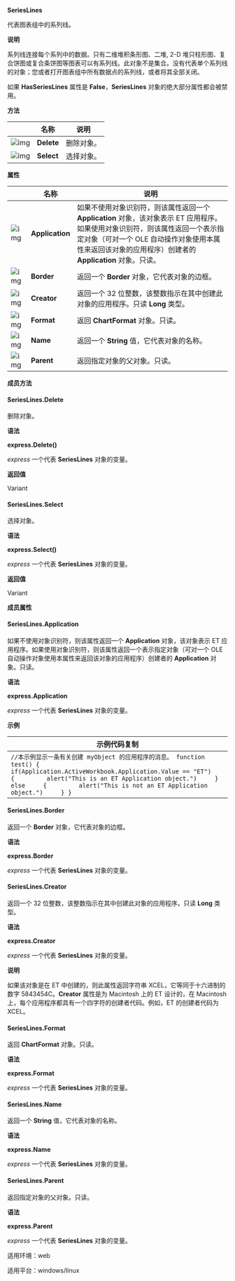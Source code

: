 **SeriesLines**



代表图表组中的系列线。

**说明**

系列线连接每个系列中的数据。只有二维堆积条形图、二堆, 2-D 堆只柱形图、复合饼图或复合条饼图等图表可以有系列线。此对象不是集合。没有代表单个系列线的对象；您或者打开图表组中所有数据点的系列线，或者将其全部关闭。

如果 **HasSeriesLines** 属性是 **False**，**SeriesLines** 对象的绝大部分属性都会被禁用。

**方法**

|                                                              | 名称       | 说明       |
| ------------------------------------------------------------ | ---------- | ---------- |
| ![img](https://qn.cache.wpscdn.cn/encs/doc/office_v19/gif/methods.gif) | **Delete** | 删除对象。 |
| ![img](https://qn.cache.wpscdn.cn/encs/doc/office_v19/gif/methods.gif) | **Select** | 选择对象。 |

**属性**

|                                                              | 名称            | 说明                                                         |
| ------------------------------------------------------------ | --------------- | ------------------------------------------------------------ |
| ![img](https://qn.cache.wpscdn.cn/encs/doc/office_v19/gif/properties.gif) | **Application** | 如果不使用对象识别符，则该属性返回一个 **Application** 对象，该对象表示 ET 应用程序。如果使用对象识别符，则该属性返回一个表示指定对象（可对一个 OLE 自动操作对象使用本属性来返回该对象的应用程序）创建者的 **Application** 对象。只读。 |
| ![img](https://qn.cache.wpscdn.cn/encs/doc/office_v19/gif/properties.gif) | **Border**      | 返回一个 **Border** 对象，它代表对象的边框。                 |
| ![img](https://qn.cache.wpscdn.cn/encs/doc/office_v19/gif/properties.gif) | **Creator**     | 返回一个 32 位整数，该整数指示在其中创建此对象的应用程序。只读 **Long** 类型。 |
| ![img](https://qn.cache.wpscdn.cn/encs/doc/office_v19/gif/properties.gif) | **Format**      | 返回 **ChartFormat** 对象。只读。                            |
| ![img](https://qn.cache.wpscdn.cn/encs/doc/office_v19/gif/properties.gif) | **Name**        | 返回一个 **String** 值，它代表对象的名称。                   |
| ![img](https://qn.cache.wpscdn.cn/encs/doc/office_v19/gif/properties.gif) | **Parent**      | 返回指定对象的父对象。只读。                                 |

**成员方法**

#### **SeriesLines.Delete**

删除对象。

**语法**

**express.Delete()**

*express*   一个代表 **SeriesLines** 对象的变量。

**返回值**

Variant

#### **SeriesLines.Select**

选择对象。

**语法**

**express.Select()**

*express*   一个代表 **SeriesLines** 对象的变量。

**返回值**

Variant

**成员属性**

#### **SeriesLines.Application**

如果不使用对象识别符，则该属性返回一个 **Application** 对象，该对象表示 ET 应用程序。如果使用对象识别符，则该属性返回一个表示指定对象（可对一个 OLE 自动操作对象使用本属性来返回该对象的应用程序）创建者的 **Application** 对象。只读。

**语法**

**express.Application**

*express*   一个代表 **SeriesLines** 对象的变量。

**示例**

| 示例代码复制                                                 |
| ------------------------------------------------------------ |
| `//本示例显示一条有关创建 myObject 的应用程序的消息。 function test() {     if(Application.ActiveWorkbook.Application.Value == "ET")      {         alert("This is an ET Application object.")     }     else     {         alert("This is not an ET Application object.")     } }` |

#### **SeriesLines.Border**

返回一个 **Border** 对象，它代表对象的边框。

**语法**

**express.Border**

*express*   一个代表 **SeriesLines** 对象的变量。

#### **SeriesLines.Creator**

返回一个 32 位整数，该整数指示在其中创建此对象的应用程序。只读 **Long** 类型。

**语法**

**express.Creator**

*express*   一个代表 **SeriesLines** 对象的变量。

**说明**

如果该对象是在 ET 中创建的，则此属性返回字符串 XCEL，它等同于十六进制的数字 5843454C。**Creator** 属性是为 Macintosh 上的 ET 设计的，在 Macintosh 上，每个应用程序都具有一个四字符的创建者代码。例如，ET 的创建者代码为 XCEL。

#### **SeriesLines.Format**

返回 **ChartFormat** 对象。只读。

**语法**

**express.Format**

*express*   一个代表 **SeriesLines** 对象的变量。

#### **SeriesLines.Name**

返回一个 **String** 值，它代表对象的名称。

**语法**

**express.Name**

*express*   一个代表 **SeriesLines** 对象的变量。

#### **SeriesLines.Parent**

返回指定对象的父对象。只读。

**语法**

**express.Parent**

*express*   一个代表 **SeriesLines** 对象的变量。

适用环境：web

适用平台：windows/linux